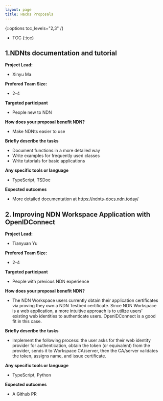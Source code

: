 ```yaml
---
layout: page
title: Hacks Proposals
---
```

{::options toc_levels="2,3" /}

* TOC
{:toc}


## 1.NDNts documentation and tutorial


**Project Lead:**
- Xinyu Ma

<!-- Project Members: TBD -->
**Prefered Team Size:**
- 2-4

**Targeted participant**
- People new to NDN

**How does your proposal benefit NDN?**
- Make NDNts easier to use

**Briefly describe the tasks**
- Document functions in a more detailed way
- Write examples for frequently used classes
- Write tutorials for basic applications

**Any specific tools or language**
- TypeScript, TSDoc

**Expected outcomes**
- More detailed documentation at https://ndnts-docs.ndn.today/

## 2. Improving NDN Workspace Application with OpenIDConnect


**Project Lead:**
- Tianyuan Yu

<!-- Project Members: TBD -->
**Prefered Team Size:**
- 2-4

**Targeted participant**
- People with previous NDN experience

**How does your proposal benefit NDN?**
- The NDN Workspace users currently obtain their application certificates via proving they own a NDN Testbed certificate. Since NDN Workspace is a web application, a more intuitive approach is to utilize users' existing web identities to authenticate users. OpenIDConnect is a good fit in this case.

**Briefly describe the tasks**
- Implement the following process: the user asks for their web identity provider for authentication, obtain the token (or equivalent) from the provider, sends it to Workspace CA/server, then the CA/server validates the token, assigns name, and issue certificate.

**Any specific tools or language**
- TypeScript, Python

**Expected outcomes**
- A Github PR